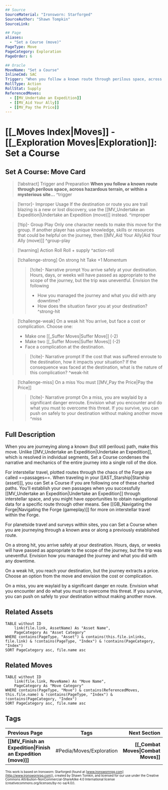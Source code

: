 ```yaml
---
## Source
SourceMaterial: "Ironsworn: Starforged"
SourceAuthor: "Shawn Tompkin"
SourceLink: 

## Page
aliases:
  - "Set a Course (move)"
PageType: Move
PageCategory: Exploration
PageOrder: 6

## Oracle
MoveName: "Set a Course"
InlineCmd: SAC
Trigger: "When you follow a known route through perilous space, across hazardous terrain, or within a mysterious site"
RollType: Action
RollStat: Supply
ReferencedMoves: 
  - [[MV_Undertake an Expedition]]
  - [[MV_Aid Your Ally]]
  - [[MV_Pay the Price]]
---
```

# [[_Moves Index|Moves]] - [[_Exploration Moves|Exploration]]: Set a Course
## Set A Course: Move Card
>[!abstract]  Trigger and Preparation
>**When you follow a known route through perilous space, across hazardous terrain, or within a mysterious site...** ^trigger

>[!error]- Improper Usage
>If the destination or route you are trail blazing is a new or lost discovery, use the [[MV_Undertake an Expedition|Undertake an Expedition (move)]] instead. ^improper

>[!tip]- Group Play
>Only one character needs to make this move for the group.  If another player has unique knowledge, skills or resources that could be helpful on the journey, then [[MV_Aid Your Ally|Aid Your Ally (move)]] ^group-play

> [!warning] Action Roll
> Roll + supply ^action-roll

> [!challenge-strong] On strong hit
> Take +1 Momentum
> > [!cite]- Narrative prompt
> > You arrive safely at your destination. Hours, days, or weeks will have passed as appropriate to the scope of the journey, but the trip was uneventful. 
> > Envision the following
> > * How you managed the journey and what you did with any downtime?
> > * How does the situation favor you at your destination? ^strong-hit

> [!challenge-weak] On a weak hit
> You arrive, but face a cost or complication.  Choose one:
>- Make one [[_Suffer Moves|Suffer Move]] (-2)
>- Make two [[_Suffer Moves|Suffer Moves]] (-2)
>- Face a complication at the destination.
> > [!cite]- Narrative prompt
> > If the cost that was suffered enroute to the destination, how it impacts your situation?
> > If the consequence was faced at the destination, what is the nature of this complication? ^weak-hit

> [!challenge-miss] On a miss
> You must [[MV_Pay the Price|Pay the Price]]
> > [!cite]- Narrative prompt
> > On a miss, you are waylaid by a significant danger enroute. Envision what you encounter and do what you must to overcome this threat. If you survive, you can push on safely to your destination without making another move ^miss

## Full Description
When you are journeying along a known (but still perilous) path, make this move. Unlike [[MV_Undertake an Expedition|Undertake an Expedition]], which is resolved in individual segments, Set a Course condenses the narrative and mechanics of the entire journey into a single roll of the dice. 

For interstellar travel, plotted routes through the chaos of the Forge are called ==passages==. When traveling in your [[AST_Starship|Starship (asset)]], you can Set a Course if you are following one of these charted paths. You’ll establish your own passages when you successfully [[MV_Undertake an Expedition|Undertake an Expedition]] through interstellar space, and you might have opportunities to obtain navigational data for a specific route through other means. See [[GB_Navigating the Forge|Navigating the Forge (gameplay)]] for more on interstellar travel within the Forge. 

For planetside travel and surveys within sites, you can Set a Course when you are journeying through a known area or along a previously established route.

On a strong hit, you arrive safely at your destination. Hours, days, or weeks will have passed as appropriate to the scope of the journey, but the trip was uneventful. Envision how you managed the journey and what you did with any downtime.

On a weak hit, you reach your destination, but the journey extracts a price. Choose an option from the move and envision the cost or complication.

On a miss, you are waylaid by a significant danger en route. Envision what you encounter and do what you must to overcome this threat. If you survive, you can push on safely to your destination without making another move.

## Related Assets
```dataview
TABLE without ID
	link(file.link, AssetName) As "Asset Name",
	PageCategory As "Asset Category"
WHERE contains(PageType, "Asset") & contains(this.file.inlinks, file.link) & !contains(PageType, "Index") & !contains(PageCategory, "Index")
SORT PageCategory asc, file.name asc
```

## Related Moves
```dataview
TABLE without ID
	link(file.link, MoveName) As "Move Name",
	PageCategory As "Move Category"
WHERE contains(PageType, "Move") & contains(ReferencedMoves, this.file.name) & !contains(PageType, "Index") & !contains(PageCategory, "Index")
SORT PageCategory asc, file.name asc
```
## Tags
| Previous Page | Tags | Next Section |
|:--- |:---:| ---:|
| **[[MV_Finish an Expedition\|Finish an Expedition (move)]]** | #Pedia/Moves/Exploration | **[[_Combat Moves\|Combat Moves]]** |


<font size=-2>This work is based on Ironsworn: Starforged (found at [www.ironswornrpg.com](http://www.ironswornrpg.com)), created by Shawn Tomkin, and licensed for our use under the Creative Commons Attribution-NonCommercial-ShareAlike 4.0 International license  (creativecommons.org/licenses/by-nc-sa/4.0/).</font>